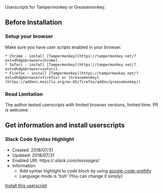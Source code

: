 Userscripts for Tampermonkey or Greasemonkey.

## Before Installation

### Setup your browser
Make sure you have user scripts enabled in your browser.

	* Chrome - install [Tampermonkey](https://tampermonkey.net/?ext=dhdg&browser=chrome).
	* Safari - install [Tampermonkey](https://tampermonkey.net/?ext=dhdg&browser=safari).
	* Firefox - install [Tampermonkey](https://tampermonkey.net/?ext=dhdg&browser=firefox) or [Greasemonkey](https://addons.mozilla.org/en-US/firefox/addon/greasemonkey/)

### Read Limitation
The author tested userscripts with limited browser versions, limited time.
PR is welcome.

## Get information and install userscripts

### Slack Code Syntax Highlight

* Created: 2018/07/31
* Updated: 2018/07/31
* Enabled URI: https://*.slack.com/messages/*
* Information
    * Add syntax highlight to code block by using [google-code-prettify](https://github.com/google/code-prettify)
    * Language mode is 'bsh' (You can change it simply)

[Install this userscript](https://raw.githubusercontent.com/etsxxx/userscripts/master/src/slack-code-syntax.js)

